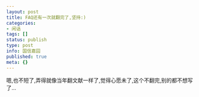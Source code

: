 ```yaml
---
layout: post
title: FAQ还有一次就翻完了,坚持:)
categories:
- 闲话
tags: []
status: publish
type: post
info: 国信嘉园
published: true
meta: {}
---
```



嗯,也不短了,弄得就像当年翻文献一样了,觉得心愿未了,这个不翻完,别的都不想写了...
